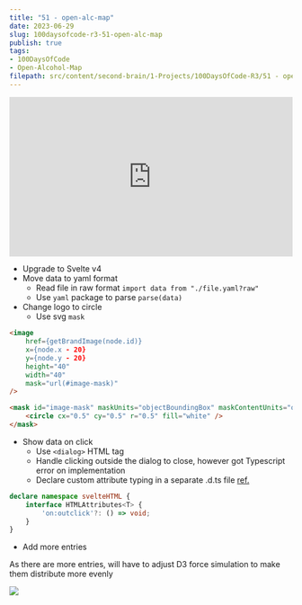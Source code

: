 ```yaml
---
title: "51 - open-alc-map"
date: 2023-06-29
slug: 100daysofcode-r3-51-open-alc-map
publish: true
tags:
- 100DaysOfCode
- Open-Alcohol-Map
filepath: src/content/second-brain/1-Projects/100DaysOfCode-R3/51 - open-alc-map.md
---
```


<iframe width="100%" style="aspect-ratio: 16 / 9;" src="https://www.youtube.com/embed/QX6btbNeoBQ" title="YouTube video player" frameborder="0" allow="accelerometer; autoplay; clipboard-write; encrypted-media; gyroscope; picture-in-picture; web-share" allowfullscreen></iframe>

*   Upgrade to Svelte v4
*   Move data to yaml format
    *   Read file in raw format `import data from "./file.yaml?raw"`
    *   Use `yaml` package to parse `parse(data)`
*   Change logo to circle
    *   Use svg `mask`

```html
<image
    href={getBrandImage(node.id)}
    x={node.x - 20}
    y={node.y - 20}
    height="40"
    width="40"
    mask="url(#image-mask)"
/>

<mask id="image-mask" maskUnits="objectBoundingBox" maskContentUnits="objectBoundingBox">
    <circle cx="0.5" cy="0.5" r="0.5" fill="white" />
</mask>
```

*   Show data on click
    *   Use `<dialog>` HTML tag
    *   Handle clicking outside the dialog to close, however got Typescript error on implementation
    *   Declare custom attribute typing in a separate .d.ts file [ref.](https://github.com/sveltejs/language-tools/blob/master/docs/preprocessors/typescript.md#im-using-an-attributeevent-on-a-dom-element-and-it-throws-a-type-error)

```typescript
declare namespace svelteHTML {
	interface HTMLAttributes<T> {
		'on:outclick'?: () => void;
	}
}
```

*   Add more entries

As there are more entries, will have to adjust D3 force simulation to make them distribute more evenly

![](1-Projects/100DaysOfCode-R3/attachments/Pasted%20image%2020230629235125.png)
